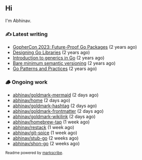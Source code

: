 ## Hi

I'm Abhinav.

### ✍️ Latest writing


- [GopherCon 2023: Future-Proof Go Packages](https://abhinavg.net/2023/09/27/future-proof-packages/) (2 years ago)
- [Designing Go Libraries](https://abhinavg.net/2022/12/06/designing-go-libraries/) (2 years ago)
- [Introduction to generics in Go](https://abhinavg.net/2022/11/23/generics-intro/) (2 years ago)
- [Bare minimum semantic versioning](https://abhinavg.net/2022/11/07/semver/) (2 years ago)
- [Go Patterns and Practices](https://abhinavg.net/2022/09/19/go-patterns-and-practices-talk/) (2 years ago)

### 🪵 Ongoing work


- [abhinav/goldmark-mermaid](https://github.com/abhinav/goldmark-mermaid) (2 days ago)
- [abhinav/home](https://github.com/abhinav/home) (2 days ago)
- [abhinav/goldmark-hashtag](https://github.com/abhinav/goldmark-hashtag) (2 days ago)
- [abhinav/goldmark-frontmatter](https://github.com/abhinav/goldmark-frontmatter) (2 days ago)
- [abhinav/goldmark-wikilink](https://github.com/abhinav/goldmark-wikilink) (2 days ago)
- [abhinav/homebrew-tap](https://github.com/abhinav/homebrew-tap) (1 week ago)
- [abhinav/restack](https://github.com/abhinav/restack) (1 week ago)
- [abhinav/git-spice](https://github.com/abhinav/git-spice) (1 week ago)
- [abhinav/stub-go](https://github.com/abhinav/stub-go) (2 weeks ago)
- [abhinav/shon-go](https://github.com/abhinav/shon-go) (2 weeks ago)

<sub>Readme powered by [markscribe](https://github.com/muesli/markscribe).</sub>

